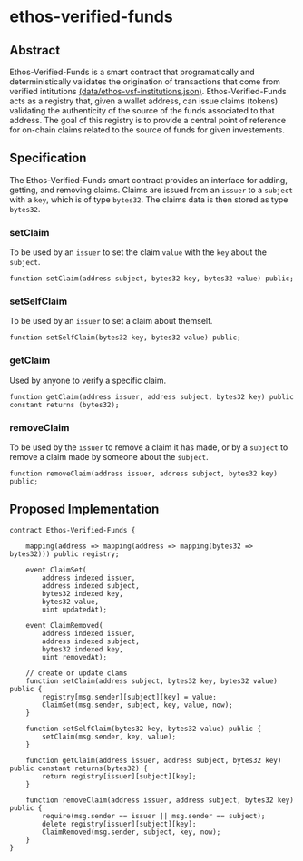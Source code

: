 # ethos-verified-funds

## Abstract

Ethos-Verified-Funds is a smart contract that programatically and deterministically validates the origination of transactions that come from verified intitutions [(data/ethos-vsf-institutions.json)](https://raw.githubusercontent.com/ethos-source/ethos-verified-funds/master/data/ethos-vsf-institution.json). Ethos-Verified-Funds acts as a registry that, given a wallet address, can issue claims (tokens) validating the authenticity of the source of the funds associated to that address. The goal of this registry is to provide a central point of reference for on-chain claims related to the source of funds for given investements.

## Specification

The Ethos-Verified-Funds smart contract provides an interface for adding, getting, and removing claims. Claims are issued from an `issuer` to a `subject` with a `key`, which is of type `bytes32`. The claims data is then stored as type `bytes32`.

### setClaim
To be used by an `issuer` to set the claim `value` with the `key` about the `subject`.

`function setClaim(address subject, bytes32 key, bytes32 value) public;`

### setSelfClaim
To be used by an `issuer` to set a claim about themself.

`function setSelfClaim(bytes32 key, bytes32 value) public;`

### getClaim
Used by anyone to verify a specific claim.

`function getClaim(address issuer, address subject, bytes32 key) public constant returns (bytes32);`

### removeClaim
To be used by the `issuer` to remove a claim it has made, or by a `subject` to remove a claim made by someone about the `subject`.

`function removeClaim(address issuer, address subject, bytes32 key) public;`

## Proposed Implementation
```
contract Ethos-Verified-Funds {

    mapping(address => mapping(address => mapping(bytes32 => bytes32))) public registry;

    event ClaimSet(
        address indexed issuer,
        address indexed subject,
        bytes32 indexed key,
        bytes32 value,
        uint updatedAt);

    event ClaimRemoved(
        address indexed issuer,
        address indexed subject,
        bytes32 indexed key,
        uint removedAt);

    // create or update clams
    function setClaim(address subject, bytes32 key, bytes32 value) public {
        registry[msg.sender][subject][key] = value;
        ClaimSet(msg.sender, subject, key, value, now);
    }

    function setSelfClaim(bytes32 key, bytes32 value) public {
        setClaim(msg.sender, key, value);
    }

    function getClaim(address issuer, address subject, bytes32 key) public constant returns(bytes32) {
        return registry[issuer][subject][key];
    }

    function removeClaim(address issuer, address subject, bytes32 key) public {
        require(msg.sender == issuer || msg.sender == subject);
        delete registry[issuer][subject][key];
        ClaimRemoved(msg.sender, subject, key, now);
    }
}
```
